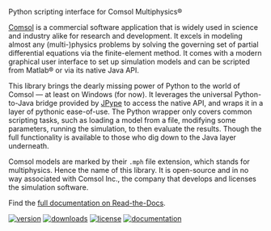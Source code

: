 ﻿Python scripting interface for Comsol Multiphysics®

[Comsol][comsol] is a commercial software application that is widely
used in science and industry alike for research and development. It
excels in modeling almost any (multi-)physics problems by solving the
governing set of partial differential equations via the finite-element
method. It comes with a modern graphical user interface to set up
simulation models and can be scripted from Matlab® or via its native
Java API.

This library brings the dearly missing power of Python to the world
of Comsol — at least on Windows (for now). It leverages the universal
Python-to-Java bridge provided by [JPype][jpype] to access the native
API, and wraps it in a layer of pythonic ease-of-use. The Python
wrapper only covers common scripting tasks, such as loading a model
from a file, modifying some parameters, running the simulation, to
then evaluate the results. Though the full functionality is available
to those who dig down to the Java layer underneath.

Comsol models are marked by their `.mph` file extension, which stands
for multiphysics. Hence the name of this library. It is open-source
and in no way associated with Comsol Inc., the company that develops
and licenses the simulation software.

Find the [full documentation on Read-the-Docs][docs].


[comsol]: https://www.comsol.com
[jpype]:  https://pypi.org/project/JPype1
[docs]:   https://mph.readthedocs.io

[![version](https://img.shields.io/pypi/v/mph.svg)](https://pypi.python.org/pypi/mph)
[![downloads](https://pepy.tech/badge/mph)](https://pepy.tech/project/mph)
[![license](https://img.shields.io/badge/License-MIT-green.svg)](https://opensource.org/licenses/MIT)
[![documentation](https://readthedocs.org/projects/mph/badge/?version=latest)](https://mph.readthedocs.io/en/latest/?badge=latest)
